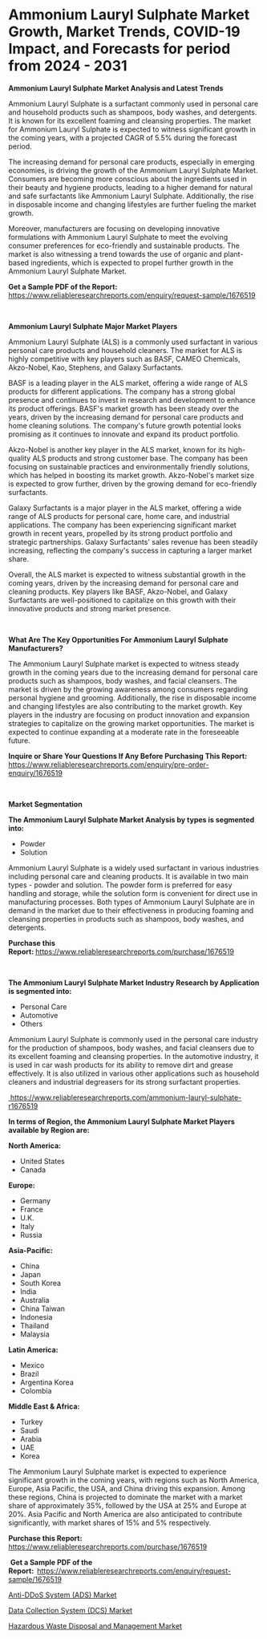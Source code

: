 <p><h1>Ammonium Lauryl Sulphate Market Growth, Market Trends, COVID-19 Impact, and Forecasts for period from 2024 - 2031</h1></p><p><strong>Ammonium Lauryl Sulphate Market Analysis and Latest Trends</strong></p>
<p><p>Ammonium Lauryl Sulphate is a surfactant commonly used in personal care and household products such as shampoos, body washes, and detergents. It is known for its excellent foaming and cleansing properties. The market for Ammonium Lauryl Sulphate is expected to witness significant growth in the coming years, with a projected CAGR of 5.5% during the forecast period.</p><p>The increasing demand for personal care products, especially in emerging economies, is driving the growth of the Ammonium Lauryl Sulphate Market. Consumers are becoming more conscious about the ingredients used in their beauty and hygiene products, leading to a higher demand for natural and safe surfactants like Ammonium Lauryl Sulphate. Additionally, the rise in disposable income and changing lifestyles are further fueling the market growth.</p><p>Moreover, manufacturers are focusing on developing innovative formulations with Ammonium Lauryl Sulphate to meet the evolving consumer preferences for eco-friendly and sustainable products. The market is also witnessing a trend towards the use of organic and plant-based ingredients, which is expected to propel further growth in the Ammonium Lauryl Sulphate Market.</p></p>
<p><strong>Get a Sample PDF of the Report:&nbsp;</strong> <a href="https://www.reliableresearchreports.com/enquiry/request-sample/1676519">https://www.reliableresearchreports.com/enquiry/request-sample/1676519</a></p>
<p>&nbsp;</p>
<p><strong>Ammonium Lauryl Sulphate Major Market Players</strong></p>
<p><p>Ammonium Lauryl Sulphate (ALS) is a commonly used surfactant in various personal care products and household cleaners. The market for ALS is highly competitive with key players such as BASF, CAMEO Chemicals, Akzo-Nobel, Kao, Stephens, and Galaxy Surfactants.</p><p>BASF is a leading player in the ALS market, offering a wide range of ALS products for different applications. The company has a strong global presence and continues to invest in research and development to enhance its product offerings. BASF's market growth has been steady over the years, driven by the increasing demand for personal care products and home cleaning solutions. The company's future growth potential looks promising as it continues to innovate and expand its product portfolio.</p><p>Akzo-Nobel is another key player in the ALS market, known for its high-quality ALS products and strong customer base. The company has been focusing on sustainable practices and environmentally friendly solutions, which has helped in boosting its market growth. Akzo-Nobel's market size is expected to grow further, driven by the growing demand for eco-friendly surfactants.</p><p>Galaxy Surfactants is a major player in the ALS market, offering a wide range of ALS products for personal care, home care, and industrial applications. The company has been experiencing significant market growth in recent years, propelled by its strong product portfolio and strategic partnerships. Galaxy Surfactants' sales revenue has been steadily increasing, reflecting the company's success in capturing a larger market share.</p><p>Overall, the ALS market is expected to witness substantial growth in the coming years, driven by the increasing demand for personal care and cleaning products. Key players like BASF, Akzo-Nobel, and Galaxy Surfactants are well-positioned to capitalize on this growth with their innovative products and strong market presence.</p></p>
<p>&nbsp;</p>
<p><strong>What Are The Key Opportunities For Ammonium Lauryl Sulphate Manufacturers?</strong></p>
<p><p>The Ammonium Lauryl Sulphate market is expected to witness steady growth in the coming years due to the increasing demand for personal care products such as shampoos, body washes, and facial cleansers. The market is driven by the growing awareness among consumers regarding personal hygiene and grooming. Additionally, the rise in disposable income and changing lifestyles are also contributing to the market growth. Key players in the industry are focusing on product innovation and expansion strategies to capitalize on the growing market opportunities. The market is expected to continue expanding at a moderate rate in the foreseeable future.</p></p>
<p><strong>Inquire or Share Your Questions If Any Before Purchasing This Report:</strong> <a href="https://www.reliableresearchreports.com/enquiry/pre-order-enquiry/1676519">https://www.reliableresearchreports.com/enquiry/pre-order-enquiry/1676519</a></p>
<p>&nbsp;</p>
<p><strong>Market Segmentation</strong></p>
<p><strong>The Ammonium Lauryl Sulphate Market Analysis by types is segmented into:</strong></p>
<p><ul><li>Powder</li><li>Solution</li></ul></p>
<p><p>Ammonium Lauryl Sulphate is a widely used surfactant in various industries including personal care and cleaning products. It is available in two main types - powder and solution. The powder form is preferred for easy handling and storage, while the solution form is convenient for direct use in manufacturing processes. Both types of Ammonium Lauryl Sulphate are in demand in the market due to their effectiveness in producing foaming and cleansing properties in products such as shampoos, body washes, and detergents.</p></p>
<p><strong>Purchase this Report:&nbsp;</strong><a href="https://www.reliableresearchreports.com/purchase/1676519">https://www.reliableresearchreports.com/purchase/1676519</a></p>
<p>&nbsp;</p>
<p><strong>The Ammonium Lauryl Sulphate Market Industry Research by Application is segmented into:</strong></p>
<p><ul><li>Personal Care</li><li>Automotive</li><li>Others</li></ul></p>
<p><p>Ammonium Lauryl Sulphate is commonly used in the personal care industry for the production of shampoos, body washes, and facial cleansers due to its excellent foaming and cleansing properties. In the automotive industry, it is used in car wash products for its ability to remove dirt and grease effectively. It is also utilized in various other applications such as household cleaners and industrial degreasers for its strong surfactant properties.</p></p>
<p><a href="https://www.reliableresearchreports.com/ammonium-lauryl-sulphate-r1676519">&nbsp;https://www.reliableresearchreports.com/ammonium-lauryl-sulphate-r1676519</a></p>
<p><strong>In terms of Region, the Ammonium Lauryl Sulphate Market Players available by Region are:</strong></p>
<p>
    <p> <strong> North America: </strong>
        <ul>
            <li>United States</li>
            <li>Canada</li>
        </ul>
        </p> 
    <p> <strong> Europe: </strong>
        <ul>
            <li>Germany</li>
            <li>France</li>
            <li>U.K.</li>
            <li>Italy</li>
            <li>Russia</li>
        </ul>
        </p> 
    <p> <strong> Asia-Pacific: </strong>
        <ul>
            <li>China</li>
            <li>Japan</li>
            <li>South Korea</li>
            <li>India</li>
            <li>Australia</li>
            <li>China Taiwan</li>
            <li>Indonesia</li>
            <li>Thailand</li>
            <li>Malaysia</li>
        </ul>
        </p> 
    <p> <strong> Latin America: </strong>
        <ul>
            <li>Mexico</li>
            <li>Brazil</li>
            <li>Argentina Korea</li>
            <li>Colombia</li>
        </ul>
        </p> 
    <p> <strong> Middle East & Africa: </strong>
        <ul>
            <li>Turkey</li>
            <li>Saudi</li>
            <li>Arabia</li>
            <li>UAE</li>
            <li>Korea</li>
        </ul>
    </p>
    </p>
<p><p>The Ammonium Lauryl Sulphate market is expected to experience significant growth in the coming years, with regions such as North America, Europe, Asia Pacific, the USA, and China driving this expansion. Among these regions, China is projected to dominate the market with a market share of approximately 35%, followed by the USA at 25% and Europe at 20%. Asia Pacific and North America are also anticipated to contribute significantly, with market shares of 15% and 5% respectively.</p></p>
<p><strong>Purchase this Report: </strong><a href="https://www.reliableresearchreports.com/purchase/1676519">https://www.reliableresearchreports.com/purchase/1676519</a></p>
<p>&nbsp;<strong>Get a Sample PDF of the Report:&nbsp;&nbsp;</strong><a href="https://www.reliableresearchreports.com/enquiry/request-sample/1676519">https://www.reliableresearchreports.com/enquiry/request-sample/1676519</a></p>
<p><strong></strong></p>
<p><p><a href="https://github.com/wrwgzwbr35/Market-Research-Report-List-1/blob/main/anti-ddos-system-ads-market.md">Anti-DDoS System (ADS) Market</a></p><p><a href="https://github.com/nusratjahan12006/Market-Research-Report-List-1/blob/main/data-collection-system-dcs-market.md">Data Collection System (DCS) Market</a></p><p><a href="https://github.com/mdhefjumiah/Market-Research-Report-List-1/blob/main/hazardous-waste-disposal-and-management-market.md">Hazardous Waste Disposal and Management Market</a></p></p>